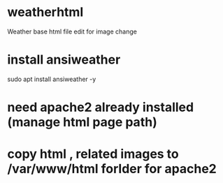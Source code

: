 # weatherhtml
Weather base html file edit for image change
# install ansiweather 
sudo apt install ansiweather -y
# need apache2 already installed (manage html page path)
# copy html , related images to /var/www/html forlder for apache2
